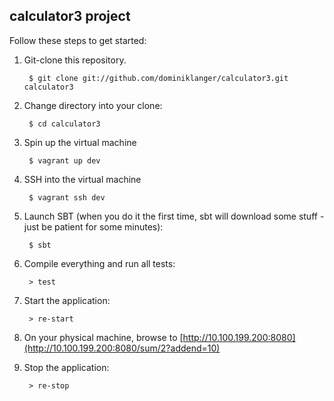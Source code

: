 ## calculator3 project

Follow these steps to get started:

1. Git-clone this repository.

        $ git clone git://github.com/dominiklanger/calculator3.git calculator3

2. Change directory into your clone:

        $ cd calculator3

3. Spin up the virtual machine
		
		$ vagrant up dev
		
4. SSH into the virtual machine

		$ vagrant ssh dev
		
5. Launch SBT (when you do it the first time, sbt will download some stuff - just be patient for some minutes):

        $ sbt

6. Compile everything and run all tests:

        > test

7. Start the application:

        > re-start

8. On your physical machine, browse to [http://10.100.199.200:8080](http://10.100.199.200:8080/sum/2?addend=10)

9. Stop the application:

        > re-stop
